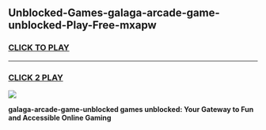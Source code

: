 
## Unblocked-Games-galaga-arcade-game-unblocked-Play-Free-mxapw
<h3>
<a href="https://premium76.site?title=galaga-arcade-game-unblocked&ref=22A">CLICK TO PLAY</a></h3>
<hr>

<h3>
<a href="https://premium76.site?title=galaga-arcade-game-unblocked&ref=22A">CLICK 2 PLAY</a>
  
</h3>

<a href="https://premium76.site?title=galaga-arcade-game-unblocked&ref=22A"><img src="https://clearcache.store/games.png"></a>


**galaga-arcade-game-unblocked games unblocked: Your Gateway to Fun and Accessible Online Gaming**
